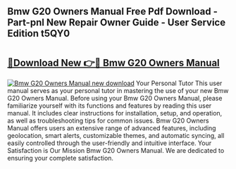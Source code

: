## Bmw G20 Owners Manual Free Pdf Download - Part-pnl New Repair Owner Guide - User Service Edition t5QY0

# <h2><a href="http://bc45389.oget.top/?id=Bmw+G20+Owners+Manual">🔗Download New 👉🔴 Bmw G20 Owners Manual</a></h2>

[![Bmw G20 Owners Manual new download](https://i.imgur.com/5g1atiW.png)](http://bc45389.oget.top/?id=Bmw+G20+Owners+Manual)
Your Personal Tutor This user manual serves as your personal tutor in mastering the use of your new Bmw G20 Owners Manual. Before using your Bmw G20 Owners Manual, please familiarize yourself with its functions and features by reading this user manual. It includes clear instructions for installation, setup, and operation, as well as troubleshooting tips for common issues. Bmw G20 Owners Manual offers users an extensive range of advanced features, including geolocation, smart alerts, customizable themes, and automatic syncing, all easily controlled through the user-friendly and intuitive interface. Your Satisfaction is Our Mission Bmw G20 Owners Manual. We are dedicated to ensuring your complete satisfaction.
